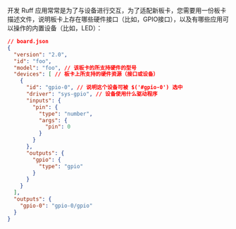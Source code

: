 

开发 Ruff 应用常常是为了与设备进行交互，为了适配新板卡，您需要用一份板卡描述文件，说明板卡上存在哪些硬件接口（比如，GPIO接口），以及有哪些应用可以操作的内置设备（比如，LED）：

```json
// board.json
{
  "version": "2.0",
  "id": "foo",
  "model": "foo", // 该板卡的所支持硬件的型号
  "devices": [ // 板卡上所支持的硬件资源（接口或设备）
    {
      "id": "gpio-0", // 说明这个设备可被 $('#gpio-0') 选中
      "driver": "sys-gpio", // 设备使用什么驱动程序
      "inputs": {
        "pin": {
          "type": "number",
          "args": {
            "pin": 0
          }
        }
      },
      "outputs": {
        "gpio": {
          "type": "gpio"
        }
      }
    }
  ],
  "outputs": {
    "gpio-0": "gpio-0/gpio"
  }
}
```
